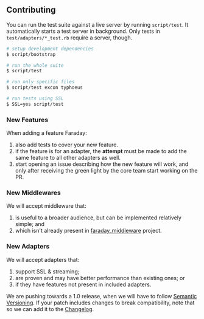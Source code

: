 ## Contributing

You can run the test suite against a live server by running `script/test`. It
automatically starts a test server in background. Only tests in
`test/adapters/*_test.rb` require a server, though.

``` sh
# setup development dependencies
$ script/bootstrap

# run the whole suite
$ script/test

# run only specific files
$ script/test excon typhoeus

# run tests using SSL
$ SSL=yes script/test
```

### New Features

When adding a feature Faraday:

1. also add tests to cover your new feature.
2. if the feature is for an adapter, the **attempt** must be made to add the same feature to all other adapters as well.
3. start opening an issue describing how the new feature will work, and only after receiving the green light by the core team start working on the PR.

### New Middlewares

We will accept middleware that:

1. is useful to a broader audience, but can be implemented relatively
   simple; and
2. which isn't already present in [faraday_middleware][] project.


### New Adapters

We will accept adapters that:

1. support SSL & streaming;
1. are proven and may have better performance than existing ones; or
2. if they have features not present in included adapters.

We are pushing towards a 1.0 release, when we will have to follow [Semantic
Versioning][semver].  If your patch includes changes to break compatibility,
note that so we can add it to the [Changelog][].

[semver]:    http://semver.org/
[changelog]: https://github.com/lostisland/faraday/releases
[faraday_middleware]: https://github.com/lostisland/faraday_middleware/wiki
